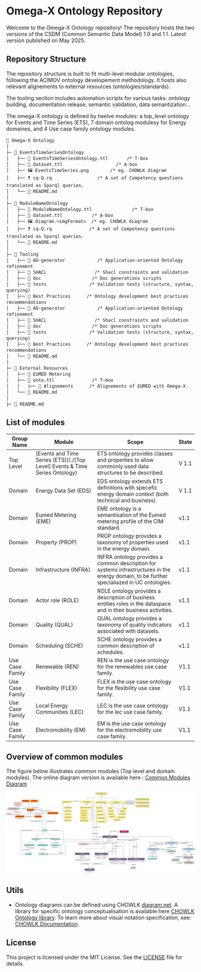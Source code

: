 # Omega-X Ontology Repository

Welcome to the Omega-X Ontology repository! 
The repository hosts the two versions of the CSDM (Common Semantic Data Model) 1.0 and 1.1. Latest version published on May 2025.

## Repository Structure

The repository structure is built to fit multi-level modular ontologies, following the ACIMOV ontology developement methodology. 
It hosts also relevant alignements to external resources (ontologies/standards). 

The tooling section includes automation scripts for various tasks: ontology building, documentation release, semantic validation, data semantization...

The omega-X ontology is defined by twelve modules: a top_level ontology for Events and Time Series (ETS), 7 domain ontolog modulesy for Energy domaines, and 4 Use case family ontology modules. 

```
📂 Omega-X Ontology 
│
├─ 📁 EventsTimeSeriesOntology
│   ├── 📄 EventsTimeSeriesOntology.ttl       /* T-box
│   ├── 📄 dataset.ttl                    /* A-box
│   ├── 🖼️ EventsTimeSeries.png        /* eg. CHOWLK diagram
│   ├── ❓ cq-Q.rq                 /* A set of Competency questions translated as Sparql queries.
│   └── 📄 README.md
│
├─ 📁 ModuleNameOntology
│   ├── 📄 ModuleNameOntology.ttl               /* T-box
│   ├── 📄 dataset.ttl           /* A-box
│   ├── 🖼️ diagram.<imgFormat>  /* eg. CHOWLK diagram
│   ├── ❓ cq-Q.rq              /* A set of Competency questions translated as Sparql queries.
│   └── 📄 README.md
│
├─ 📁 Tooling
│   ├── 📁 AO-generator            /* Application-oriented Ontology refinement 
│   ├── 📁 SHACL                  /* Shacl constraints and validation 
│   ├── 📁 doc                   /* Doc generations scripts
│   ├── 📁 tests                /* Validation tests (structure, syntax, querying) 
│   ├── 📁 Best Practices      /* Ontology development best practices recommendations 
│   ├── 📁 AO-generator            /* Application-oriented Ontology refinement 
│   ├── 📁 SHACL                  /* Shacl constraints and validation 
│   ├── 📁 doc                   /* Doc generations scripts
│   ├── 📁 tests                /* Validation tests (structure, syntax, querying) 
│   ├── 📁 Best Practices      /* Ontology development best practices recommendations 
│   └── 📄 README.md
│
├─ 📁 External Resources
│   ├── 📁 EUMED Metering
│   ├── 📄 onto.ttl              /* T-box
│   │   ├── 📁 Alignements      /* Alignements of EUMED with Omega-X.
│   └── 📄 README.md
│
├─ 📄 README.md
```

## List of modules 
Group Name| Module | Scope |State
|---|---|---|---|
|Top Level | [Events and Time Series (ETS)](./[Top Level] Events & Time Series Ontology) | ETS ontology provides classes and properties to allow commonly used data structures to be described. | V 1.1
|Domain | Energy Data Set (EDS) | EDS ontology extends ETS definitions with specefic energy domain context (both technical and business). | V 1.1
|Domain | Eumed Metering (EME) | EME ontology is a semantisation of the Eumed metering profile of the CIM standard. | v1.1
|Domain | Property (PROP) | PROP ontology provides a taxonomy of properties used in the energy domain. | v1.1
|Domain | Infrastructure (INFRA) | INFRA ontology provides a common description for systems infrastructures in the energy domain, to be further specialiazed in UC ontologies. | v1.1
|Domain | Actor role (ROLE) | ROLE ontology provides a description of business entities roles in the dataspace and in their business activities. | v1.1
|Domain | Quality (QUAL) | QUAL ontology provides a taxonomy of quality indicators associated with datasets. | v1.1
|Domain | Scheduling (SCHE) | SCHE ontology provides a common description of schedules. | v1.1
|Use Case Family | Renewable (REN) | REN is the use case ontology for the renewables use case family. | V1.1
|Use Case Family | Flexibility (FLEX) | FLEX is the use case ontology for the flexibility use case family. | V1.1
|Use Case Family | Local Energy Communities (LEC) | LEC is the use case ontology for the lec use case family. | V1.1
|Use Case Family | Electromobility (EM) | EM is the use case ontology for the electromobility use case family. | V1.1

## Overview of common modules

The figure below illustrates common modules (Top level and domain modules). The online diagram version is available here : 
[Common Modules Diagram](https://app.diagrams.net/#G1q05sxDvyCEwQj_UCIHW11u9iUm4L0wDy#%7B%22pageId%22%3A%22oPHg0NIDeMugmmmMHvXY%22%7D)


![Common Modules](./CommonModules.png)

## Utils

- Ontology diagrams can be defined using CHOWLK [diagram.net](https://app.diagrams.net/). A library for specific ontology conceptualisation is available here [CHOWLK Ontology library](https://chowlk.linkeddata.es/). To learn more about visual notation specification, see: [CHOWLK Documentation](https://chowlk.linkeddata.es/notation.html). 

## License

This project is licensed under the MIT License. See the [LICENSE](./LICENSE) file for details.


